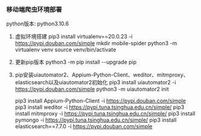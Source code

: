 ### 移动端爬虫环境部署

python版本: python3.10.6

1. 虚拟环境搭建
   pip3 install virtualenv==20.0.23 -i https://pypi.douban.com/simple
   mkdir mobile-spider
   python3 -m virtualenv venv
   source venv/bin/activate

2. 更新pip版本
   python3 -m pip install --upgrade pip

3. pip安装uiautomator2、Appium-Python-Client、weditor、mitmproxy、elasticsearch以及uiautomator2初始化
   pip3 install uiautomator2 -i https://pypi.douban.com/simple
   python3 -m uiautomator2 init 

   pip3 install Appium-Python-Client -i https://pypi.douban.com/simple
   pip3 install weditor -i https://pypi.tuna.tsinghua.edu.cn/simple/
   pip3 install mitmproxy -i https://pypi.tuna.tsinghua.edu.cn/simple/
   pip3 install pymongo -i https://pypi.tuna.tsinghua.edu.cn/simple/
   pip3 install elasticsearch==7.7.0 -i https://pypi.douban.com/simple
